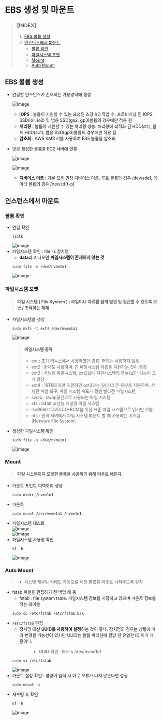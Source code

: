# EBS 생성 및 마운트
> ### \[INDEX]
> 1. [EBS 볼륨 생성](#EBS-볼륨-생성)
> 2. [인스턴스에서 마운트](#인스턴스에서-마운트)
>     - [볼륨 확인](#볼륨-확인)
>     - [파일시스템 포맷](#파일시스템-포맷)
>     - [Mount](#Mount)
>     - [Auto Mount](#Auto-Mount)

## EBS 볼륨 생성
- 연결할 인스턴스가 존재하는 가용영역에 생성
  
  ![image](https://user-images.githubusercontent.com/79209568/170394135-826a8958-2de7-4f18-ab34-edf7109eb238.png)
  
  - **IOPS** : 볼륨이 지원할 수 있는 요청된 초당 I/O 작업 수. 프로비저닝 된 IOPS SSD(io1, io2) 및 범용 SSD(gp2, gp3)볼륨의 경우에만 적용 됨
  - **처리량** : 볼륨이 지원할 수 있는 처리량 성능. 처리량에 최적화 된 HDD(st1), 콜드 HDD(sc1), 범융 SSD(gp3)볼륨의 경우에만 적용 됨
  - **암호화** : AWS KMS 키를 사용하여 EBS 볼륨을 암호화

- 방금 생성한 볼륨을 EC2 서버에 연결  
  
  ![image](https://user-images.githubusercontent.com/79209568/170394759-c0076968-e485-4ffd-8cb0-6d0d85a53727.png)
  
  ![image](https://user-images.githubusercontent.com/79209568/170394857-0d3bb73e-8326-4631-b166-d270d9bfd1ee.png)
  - **디바이스 이름** : 기본 값은 권장 디바이스 이름. 루트 볼륨의 경우 /dev/sda1, 데이터 볼륨의 경우 /dev/sd\[f-p]

## 인스턴스에서 마운트
### 볼륨 확인
- 연결 확인
  ```
  lsblk
  ```
  ![image](https://user-images.githubusercontent.com/79209568/170395281-ed84dca4-7996-44c7-88c7-36378d256a9d.png)
- 파일시스템 확인 : file -s 장치명
  - **data**라고 나오면 **파일시스템이 존재하지 않는 것**
  ```
  sudo file -s /dev/nvme1n1
  ```
  ![image](https://user-images.githubusercontent.com/79209568/170395562-e45af767-cf0e-4098-a4d8-560d928dbc69.png)

### 파일시스템 포맷
> #### 파일 시스템 ( File System ) : 파일이나 자료를 쉽게 발견 및 접근할 수 있도록 보관 / 조직하는 체제
- 파일시스템을 생성
  ```
  sudo mkfs -t ext4 /dev/nvme1n1
  ```
  ![image](https://user-images.githubusercontent.com/79209568/170398249-3bd38dff-49b5-4613-bd25-ddac6743839e.png)

  > #### 파일시스템 종류
  > - ext : 초기 리눅스에서 사용하였던 종류, 현재는 사용하지 않음
  > - ext2 : 현재도 사용하며, 긴 파일시스템 이름을 지원하는 것이 특징
  > - ext3 : 저널링 파일시스템, ext2보다 파일시스템의 복수/보안 기능이 크게 향상
  > - ext4 : 16TB까지만 지원하던 ext3과는 달리 더 큰 용량을 지원하며, 삭제된 파일 복구,   파일 시스템 속도가 훨씬 빨라진 파일시스템
  > - swap : swap공간으로 사용되는 파일 시스템
  > - xfs : 64bit 고성능 저널링 파일 시스템
  > - iso9660 : DVD/CD-ROM을 위한 표준 파일 시스템으로 읽기만 가능
  > - nfs : 원격 서버에서 파일 시스템 마운트 할 때 사용하는 시스템 (Network File System)

- 생성한 파일시스템 확인
  ```
  sudo file -s /dev/nvme1n1
  ```
  ![image](https://user-images.githubusercontent.com/79209568/170398372-8f68446d-673f-4b93-b4eb-667abbdd08b1.png)

### Mount
> #### 파일 시스템까지 포맷한 볼륨을 사용하기 위해 마운트 해준다.
- 마운트 포인트 디렉토리 생성
  ```
  sudo mkdir /nvme1n1
  ```
- 마운트
  ```
  sudo mount /dev/nvme1n1 /nvme1n1
  ```
- 파일시스템 테스트  
  ![image](https://user-images.githubusercontent.com/79209568/170399186-5d799daa-f65f-4dfe-b0a1-015a7f585bdc.png)  
  ![image](https://user-images.githubusercontent.com/79209568/170399279-e36a77f9-9d73-42e0-ad5c-b7f8fb27f655.png)
- 파일시스템 사용량 확인
  ```
  df -h
  ```
  ![image](https://user-images.githubusercontent.com/79209568/170399545-f9207b8a-06dc-4d48-b48d-1e2c01f390bb.png)

### Auto Mount
> - 시스템 재부팅 시에도 자동으로 해당 볼륨을 마운트 시켜주도록 설정
- fstab 파일을 편집하기 전 백업 해 둠 
  - fstab : file system table. 파일시스템 정보를 저장하고 있으며 마운트 정보를 적는 테이블
  ```
  sudo cp /etc/fstab /etc/fstab.bak
  ```
- `/etc/fstab` 편집
  - 장치명 대신 **UUID를 사용하여 설정**하는 것이 좋다. 장치명의 경우는 상황에 따라 변경될 가능성이 있지만 UUID는 볼륨 파티션에 할당 된 유일한 ID 이기 때문이다.
    > - UUID 확인 : file -s /dev/nvme1n1
  ```
  sudo vi /etc/fstab
  ```
  ![image](https://user-images.githubusercontent.com/79209568/170401644-80cf1678-bdaa-4dd9-82d1-978e86a9ce0b.png)
- 마운트 설정 확인 : 명령어 입력 시 아무 오류가 나지 않는다면 성공
  ```
  sudo mount -a
  ```
- 재부팅 후 확인  
  ```
  df -h
  ```
  ![image](https://user-images.githubusercontent.com/79209568/170401987-e646ef55-54ae-44a1-9aed-a9905f43845b.png)
